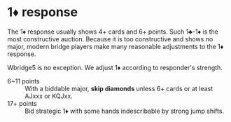 1♦ response
===========
The 1♦ response usually shows 4+ cards and 6+ points.  Such 1♣-1♦ is the most
constructive auction.  Because it is too constructive and shows no major,
modern bridge players make many reasonable adjustments to the 1♦ response.

Wbridge5 is no exception.  We adjust 1♦ according to responder's strength.

<dl>
  <dt>6~11 points</dt>
  <dd>With a biddable major, <strong>skip diamonds</strong> unless 6+ cards or at least AJxxx or KQJxx.</dd>

  <dt>17+ points</dt>
  <dd>Bid strategic 1♦ with some hands indescribable by strong jump shifts.</dd>
</dl>
